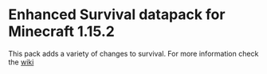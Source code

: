 # Enhanced Survival datapack for Minecraft 1.15.2
This pack adds a variety of changes to survival. For more information check the [wiki](https://github.com/AelveMC/Enhanced-Survival/wiki)
